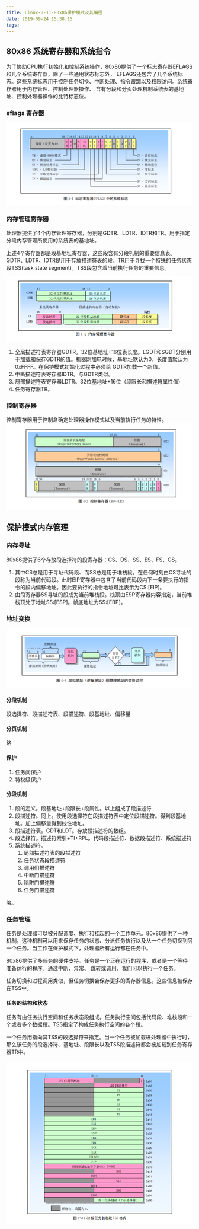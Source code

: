 ```yaml
---
title: Linux-0-11-80x86保护模式及其编程
date: 2019-09-24 15:38:15
tags:
---
```


## 80x86 系统寄存器和系统指令

为了协助CPU执行初始化和控制系统操作，80x86提供了一个标志寄存器EFLAGS和几个系统寄存器，除了一些通用状态标志外，
EFLAGS还包含了几个系统标志。这些系统标志用于控制任务切换、中断处理、指令跟踪以及权限访问。系统寄存器用于内存管理、控制处理器操作、
含有分段和分页处理机制系统表的基地址、控制处理器操作的比特标志位。

### eflags 寄存器

![](https://github.com/xdushepherd91/xdushepherd91.github.io/blob/master/elfags.png)

### 内存管理寄存器

处理器提供了4个内存管理寄存器，分别是GDTR、LDTR、IDTR和TR。用于指定分段内存管理所使用的系统表的基地址。

上述4个寄存器都是段基地址寄存器，这些段含有分段机制的重要信息表。GDTR、LDTR、IDTR是用于存放描述符表的段。TR用于寻找一个特殊的任务状态段TSS(task state segment)。TSS段包含着当前执行任务的重要信息。

![](https://github.com/xdushepherd91/xdushepherd91.github.io/blob/master/sys-mm-register.png)

1. 全局描述符表寄存器GDTR。32位基地址+16位表长度。LGDT和SGDT分别用于加载和保存GDTR的值。机器刚加电时候，基地址默认为0，长度值默认为0xFFFF。在保护模式初始化过程中必须给 GDTR加载一个新值。
2. 中断描述符表寄存器IDTR。与GDTR类似。
3. 局部描述符表寄存器LDTR。32位基地址+16位（段限长和描述符属性值）
4. 任务寄存器TR。


### 控制寄存器

控制寄存器用于控制盒确定处理器操作模式以及当前执行任务的特性。
![](https://github.com/xdushepherd91/xdushepherd91.github.io/blob/master/cr.png)


## 保护模式内存管理

### 内存寻址
80x86提供了6个存放段选择符的段寄存器：CS、DS、SS、ES、FS、GS。
1. 其中CS总是用于寻址代码段、而SS总是用于堆栈段。在任何时刻由CS寻址的段称为当前代码段。此时EIP寄存器中包含了当前代码段内下一条要执行的指令的段内偏移地址。因此要执行的指令地址可比表示为CS:[EIP]。
2. 由段寄存器SS寻址的段成为当前堆栈段。栈顶由ESP寄存器内容指定，当前堆栈顶处于地址SS:[ESP]。帧底地址为SS:[EBP]。

### 地址变换

![](https://github.com/xdushepherd91/xdushepherd91.github.io/blob/master/segment.png)

#### 分段机制

段选择符、段描述符表、段描述符、段基地址、偏移量

#### 分页机制

略

#### 保护

1. 任务间保护
2. 特权级保护

#### 分段机制

1. 段的定义。段基地址+段限长+段属性。以上组成了段描述符
2. 段描述符。同上。使用段选择符在段描述符表中定位段描述符。得到段基地址。加上偏移量得到线性地址。
3. 段描述符表。GDT和LDT。存放段描述符的数组。
4. 段选择符。描述符索引+TI+RPL。代码段描述符、数据段描述符、系统描述符
5. 系统描述符。
   1. 局部描述符表的段描述符
   2. 任务状态段描述符
   3. 调用们描述符
   4. 中断门描述符
   5. 陷阱门描述符
   6. 任务门描述符

略。

### 任务管理

任务是处理器可以被分配调度、执行和挂起的一个工作单元。80x86提供了一种机制，这种机制可以用来保存任务的状态、分派任务执行以及从一个任务切换到另一个任务。当工作在保护模式下，处理器所有运行都在任务中。

80x86提供了多任务的硬件支持。任务是一个正在运行的程序，或者是一个等待准备运行的程序。通过中断、异常、 跳转或调用，我们可以执行一个任务。

任务切换和过程调用类似，但任务切换会保存更多的寄存器信息。这些信息被保存在TSS中。

#### 任务的结构和状态

任务有由任务执行空间和任务状态段组成。任务执行空间包括代码段、堆栈段和一个或者多个数据段。TSS指定了构成任务执行空间的各个段。

一个任务用指向其TSS的段选择符来指定。当一个任务被加载进处理器中执行时，那么该任务的段选择符、基地址、段限长以及TSS段描述符都会被加载到任务寄存器TR中。

![](https://github.com/xdushepherd91/xdushepherd91.github.io/blob/master/tss.png)

























